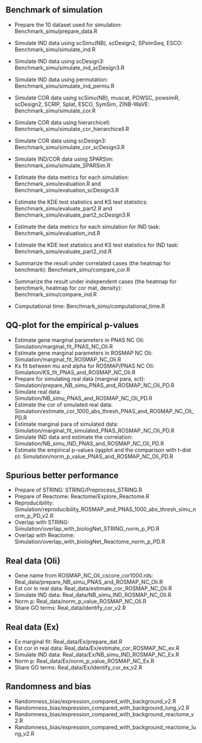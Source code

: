 ## Benchmark of simulation
* Prepare the 10 dataset used for simulation: Benchmark_simu/prepare_data.R
* Simulate IND data using scSimu(NB), scDesign2, SPsimSeq, ESCO: Benchmark_simu/simulate_ind.R
* Simulate IND data using scDesign3: Benchmark_simu/simulate_ind_scDesign3.R
* Simulate IND data using permutation: Benchmark_simu/simulate_ind_permu.R
* Simulate COR data using scSimu(NB), muscat, POWSC, powsimR, scDesign2, SCRIP, Splat, ESCO, SymSim, ZINB-WaVE: Benchmark_simu/simulate_cor.R
* Simulate COR data using hierarchicell: Benchmark_simu/simulate_cor_hierarchicell.R
* Simulate COR data using scDesign3: Benchmark_simu/simulate_cor_scDesign3.R
* Simulate IND/COR data using SPARSim: Benchmark_simu/simulate_SPARSim.R

* Estimate the data metrics for each simulation: Benchmark_simu/evaluation.R and Benchmark_simu/evaluation_scDesign3.R
* Estimate the KDE test statistics and KS test statistics: Benchmark_simu/evaluate_part2.R and Benchmark_simu/evaluate_part2_scDesign3.R
* Estimate the data metrics for each simulation for IND task: Benchmark_simu/evaluation_ind.R
* Estimate the KDE test statistics and KS test statistics for IND task: Benchmark_simu/evaluate_part2_ind.R

* Summarize the result under correlated cases (the heatmap for benchmark): Benchmark_simu/compare_cor.R
* Summarize the result under independent cases (the heatmap for benchmark, heatmap for cor mat, density): Benchmark_simu/compare_ind.R
* Computational time: Benchmark_simu/computational_time.R

## QQ-plot for the empirical p-values
* Estimate gene marginal parameters in PNAS NC Oli: Simulation/marginal_fit_PNAS_NC_Oli.R
* Estimate gene marginal parameters in ROSMAP NC Oli: Simulation/marginal_fit_ROSMAP_NC_Oli.R
* Ks fit between mu and alpha for ROSMAP/PNAS NC Oli: Simulation/KS_fit_PNAS_and_ROSMAP_NC_Oli.R
* Prepare for simulating real data (marginal para, sct): Simulation/prepare_NB_simu_PNAS_and_ROSMAP_NC_Oli_PD.R
* Simulate real data: Simulation/NB_simu_PNAS_and_ROSMAP_NC_Oli_PD.R
* Estimate the cor of simulated real data: Simulation/estimate_cor_1000_abs_thresh_PNAS_and_ROSMAP_NC_Oli_PD.R
* Estimate marginal para of simulated data: Simulation/marginal_fit_simulated_PNAS_ROSMAP_NC_Oli_PD.R
* Simulate IND data and estimate the correlation: Simulation/NB_simu_IND_PNAS_and_ROSMAP_NC_Oli_PD.R
* Estimate the empirical p-values (qqplot and the comparison with t-dist p): Simulation/norm_p_value_PNAS_and_ROSMAP_NC_Oli_PD.R

## Spurious better performance 
* Prepare of STRING: STRING/Preprocess_STRING.R
* Prepare of Reactome: Reactome/Explore_Reactome.R
* Reproducibility: Simulation/reproducibility_ROSMAP_and_PNAS_1000_abs_thresh_simu_norm_p_PD_v2.R
* Overlap with STRING: Simulation/overlap_with_biologNet_STRING_norm_p_PD.R
* Overlap with Reactome: Simulation/overlap_with_biologNet_Reactome_norm_p_PD.R

## Real data (Oli)
* Gene name from ROSMAP_NC_Oli_cscore_cor1000.rds: Real_data/prepare_NB_simu_PNAS_and_ROSMAP_NC_Oli.R
* Est cor in real data: Real_data/estimate_cor_ROSMAP_NC_Oli.R
* Simulate IND data: Real_data/NB_simu_IND_ROSMAP_NC_Oli.R
* Norm p: Real_data/norm_p_value_ROSMAP_NC_Oli.R
* Share GO terms: Real_data/identify_cor_v2.R

## Real data (Ex) 
* Ex marginal fit: Real_data/Ex/prepare_dat.R
* Est cor in real data: Real_data/Ex/estimate_cor_ROSMAP_NC_ex.R
* Simulate IND data: Real_data/Ex/NB_simu_IND_ROSMAP_NC_Ex.R
* Norm p: Real_data/Ex/norm_p_value_ROSMAP_NC_Ex.R
* Share GO terms: Real_data/Ex/identify_cor_ex_v2.R

## Randomness and bias 
* Randomness_bias/expression_compared_with_background_v2.R
* Randomness_bias/expression_compared_with_background_lung_v2.R
* Randomness_bias/expression_compared_with_background_reactome_v2.R
* Randomness_bias/expression_compared_with_background_reactome_lung_v2.R

